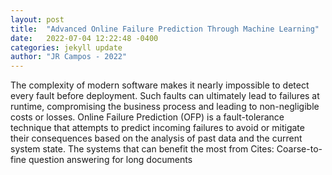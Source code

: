 ```yaml
---
layout: post
title:  "Advanced Online Failure Prediction Through Machine Learning"
date:   2022-07-04 12:22:48 -0400
categories: jekyll update
author: "JR Campos - 2022"
---
```

The complexity of modern software makes it nearly impossible to detect every fault before deployment. Such faults can ultimately lead to failures at runtime, compromising the business process and leading to non-negligible costs or losses. Online Failure Prediction (OFP) is a fault-tolerance technique that attempts to predict incoming failures to avoid or mitigate their consequences based on the analysis of past data and the current system state. The systems that can benefit the most from 
Cites: Coarse-to-fine question answering for long documents